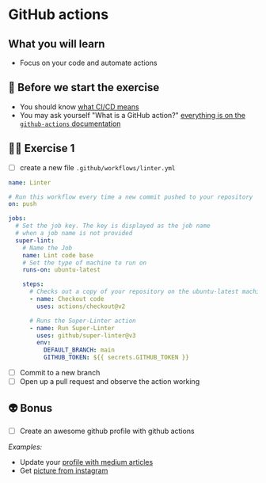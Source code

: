 # GitHub actions

## What you will learn

- Focus on your code and automate actions

## 👾 Before we start the exercise

- You should know [what CI/CD means](https://en.wikipedia.org/wiki/CI/CD)
- You may ask yourself "What is a GitHub action?" [everything is on the `github-actions` documentation](https://help.github.com/en/articles/workflow-syntax-for-github-actions)

## 👨‍🚀 Exercise 1

- [ ] create a new file `.github/workflows/linter.yml`

```yml
name: Linter

# Run this workflow every time a new commit pushed to your repository
on: push

jobs:
  # Set the job key. The key is displayed as the job name
  # when a job name is not provided
  super-lint:
    # Name the Job
    name: Lint code base
    # Set the type of machine to run on
    runs-on: ubuntu-latest

    steps:
      # Checks out a copy of your repository on the ubuntu-latest machine
      - name: Checkout code
        uses: actions/checkout@v2

      # Runs the Super-Linter action
      - name: Run Super-Linter
        uses: github/super-linter@v3
        env:
          DEFAULT_BRANCH: main
          GITHUB_TOKEN: ${{ secrets.GITHUB_TOKEN }}
```

- [ ] Commit to a new branch
- [ ] Open up a pull request and observe the action working

## 👽 Bonus

- [ ] Create an awesome github profile with github actions

_Examples:_

- Update your [profile with medium articles](https://github.com/flexbox/flexbox)
- Get [picture from instagram](https://github.com/katydecorah/instagram-rss-action)

